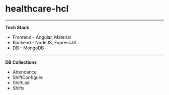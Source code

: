 # healthcare-hcl

---

**Tech Stack**
- Frontend - Angular, Material
- Backend - NodeJS, ExpressJS
- DB - MongoDB

---

**DB Collections**
- Attendance
- ShiftConfigure
- ShiftList
- Shifts
